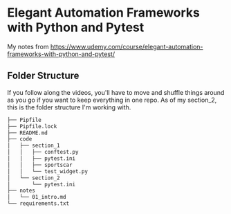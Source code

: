 # Elegant Automation Frameworks with Python and Pytest

My notes from <https://www.udemy.com/course/elegant-automation-frameworks-with-python-and-pytest/>

## Folder Structure

If you follow along the videos, you'll have to move and shuffle things around as you go if you want to keep everything in one repo. As of my section_2, this is the folder structure I'm working with.

```bash
├── Pipfile
├── Pipfile.lock
├── README.md
├── code
│   ├── section_1
│   │   ├── conftest.py
│   │   ├── pytest.ini
│   │   ├── sportscar
│   │   └── test_widget.py
│   └── section_2
│       └── pytest.ini
├── notes
│   └── 01_intro.md
└── requirements.txt
```